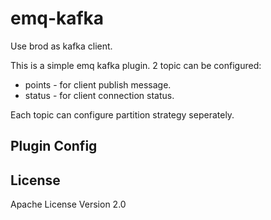
emq-kafka
=========

Use brod as kafka client.

This is a simple emq kafka plugin. 2 topic can be configured:
* points - for client publish message.
* status - for client connection status.

Each topic can configure partition strategy seperately.

Plugin Config
-------------


License
-------

Apache License Version 2.0
